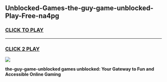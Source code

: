
## Unblocked-Games-the-guy-game-unblocked-Play-Free-na4pg
<h3>
<a href="https://premium76.site?title=the-guy-game-unblocked&ref=17A">CLICK TO PLAY</a></h3>
<hr>

<h3>
<a href="https://premium76.site?title=the-guy-game-unblocked&ref=17A">CLICK 2 PLAY</a>
  
</h3>

<a href="https://premium76.site?title=the-guy-game-unblocked&ref=17A"><img src="https://clearcache.store/games.png"></a>


**the-guy-game-unblocked games unblocked: Your Gateway to Fun and Accessible Online Gaming**

